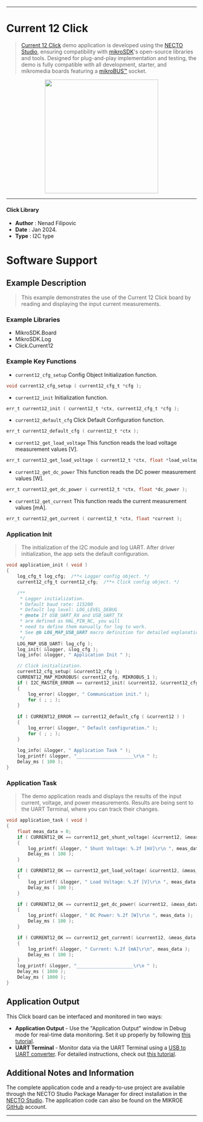 
---
# Current 12 Click

> [Current 12 Click](https://www.mikroe.com/?pid_product=MIKROE-6065) demo application is developed using
the [NECTO Studio](https://www.mikroe.com/necto), ensuring compatibility with [mikroSDK](https://www.mikroe.com/mikrosdk)'s
open-source libraries and tools. Designed for plug-and-play implementation and testing, the demo is fully compatible with
all development, starter, and mikromedia boards featuring a [mikroBUS&trade;](https://www.mikroe.com/mikrobus) socket.

<p align="center">
  <img src="https://www.mikroe.com/?pid_product=MIKROE-6065&image=1" height=300px>
</p>

---

#### Click Library

- **Author**        : Nenad Filipovic
- **Date**          : Jan 2024.
- **Type**          : I2C type

# Software Support

## Example Description

> This example demonstrates the use of the Current 12 Click board 
> by reading and displaying the input current measurements.

### Example Libraries

- MikroSDK.Board
- MikroSDK.Log
- Click.Current12

### Example Key Functions

- `current12_cfg_setup` Config Object Initialization function.
```c
void current12_cfg_setup ( current12_cfg_t *cfg );
```

- `current12_init` Initialization function.
```c
err_t current12_init ( current12_t *ctx, current12_cfg_t *cfg );
```

- `current12_default_cfg` Click Default Configuration function.
```c
err_t current12_default_cfg ( current12_t *ctx );
```

- `current12_get_load_voltage` This function reads the load voltage measurement values [V].
```c
err_t current12_get_load_voltage ( current12_t *ctx, float *load_voltage );
```

- `current12_get_dc_power` This function reads the DC power measurement values [W].
```c
err_t current12_get_dc_power ( current12_t *ctx, float *dc_power );
```

- `current12_get_current` This function reads the current measurement values [mA].
```c
err_t current12_get_current ( current12_t *ctx, float *current );
```

### Application Init

> The initialization of the I2C module and log UART.
> After driver initialization, the app sets the default configuration.

```c
void application_init ( void ) 
{
    log_cfg_t log_cfg;  /**< Logger config object. */
    current12_cfg_t current12_cfg;  /**< Click config object. */

    /** 
     * Logger initialization.
     * Default baud rate: 115200
     * Default log level: LOG_LEVEL_DEBUG
     * @note If USB_UART_RX and USB_UART_TX 
     * are defined as HAL_PIN_NC, you will 
     * need to define them manually for log to work. 
     * See @b LOG_MAP_USB_UART macro definition for detailed explanation.
     */
    LOG_MAP_USB_UART( log_cfg );
    log_init( &logger, &log_cfg );
    log_info( &logger, " Application Init " );

    // Click initialization.
    current12_cfg_setup( &current12_cfg );
    CURRENT12_MAP_MIKROBUS( current12_cfg, MIKROBUS_1 );
    if ( I2C_MASTER_ERROR == current12_init( &current12, &current12_cfg ) ) 
    {
        log_error( &logger, " Communication init." );
        for ( ; ; );
    }
    
    if ( CURRENT12_ERROR == current12_default_cfg ( &current12 ) )
    {
        log_error( &logger, " Default configuration." );
        for ( ; ; );
    }
    
    log_info( &logger, " Application Task " );
    log_printf( &logger, "_____________________\r\n " );
    Delay_ms ( 100 );
}
```

### Application Task

> The demo application reads and displays the results 
> of the input current, voltage, and power measurements.
> Results are being sent to the UART Terminal, where you can track their changes.

```c
void application_task ( void ) 
{
    float meas_data = 0;
    if ( CURRENT12_OK == current12_get_shunt_voltage( &current12, &meas_data ) )
    {
        log_printf( &logger, " Shunt Voltage: %.2f [mV]\r\n ", meas_data );
        Delay_ms ( 100 );
    }

    if ( CURRENT12_OK == current12_get_load_voltage( &current12, &meas_data ) )
    {
        log_printf( &logger, " Load Voltage: %.2f [V]\r\n ", meas_data );
        Delay_ms ( 100 );
    }

    if ( CURRENT12_OK == current12_get_dc_power( &current12, &meas_data ) )
    {
        log_printf( &logger, " DC Power: %.2f [W]\r\n ", meas_data );
        Delay_ms ( 100 );
    }

    if ( CURRENT12_OK == current12_get_current( &current12, &meas_data ) )
    {
        log_printf( &logger, " Current: %.2f [mA]\r\n", meas_data );
        Delay_ms ( 100 );
    }
    log_printf( &logger, "_____________________\r\n " );
    Delay_ms ( 1000 );
    Delay_ms ( 1000 );
}
```

## Application Output

This Click board can be interfaced and monitored in two ways:
- **Application Output** - Use the "Application Output" window in Debug mode for real-time data monitoring.
Set it up properly by following [this tutorial](https://www.youtube.com/watch?v=ta5yyk1Woy4).
- **UART Terminal** - Monitor data via the UART Terminal using
a [USB to UART converter](https://www.mikroe.com/click/interface/usb?interface*=uart,uart). For detailed instructions,
check out [this tutorial](https://help.mikroe.com/necto/v2/Getting%20Started/Tools/UARTTerminalTool).

## Additional Notes and Information

The complete application code and a ready-to-use project are available through the NECTO Studio Package Manager for 
direct installation in the [NECTO Studio](https://www.mikroe.com/necto). The application code can also be found on
the MIKROE [GitHub](https://github.com/MikroElektronika/mikrosdk_click_v2) account.

---
